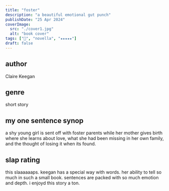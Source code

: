 ```yaml
---
title: "foster"
description: "a beautiful emotional gut punch"
publishDate: "25 Apr 2024"
coverImage:
  src: "./cover1.jpg"
  alt: "book cover"
tags: ["📖", "novella", "★★★★★"]
draft: false
---
```


## author

Claire Keegan

## genre

short story

## my one sentence synop

a shy young girl is sent off with foster parents while her mother gives birth where she learns about love, what she had been missing in her own family, and the thought of losing it when its found.

## slap rating

this slaaaaaaps. keegan has a special way with words. her ability to tell so much in such a small book. sentences are packed with so much emotion and depth. i enjoyd this story a ton.
